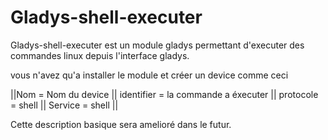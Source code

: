 # Gladys-shell-executer

Gladys-shell-executer est un module gladys permettant d'executer des commandes linux depuis l'interface gladys.

vous n'avez qu'a installer le module et créer un device comme ceci 

||Nom = Nom du device || identifier = la commande a éxecuter || protocole = shell || Service = shell ||

Cette description basique sera amelioré dans le futur.
